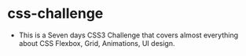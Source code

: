 # css-challenge
* This is a Seven days CSS3 Challenge that covers almost everything about CSS Flexbox, Grid, Animations, UI design.